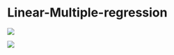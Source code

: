 # Linear-Multiple-regression
![](https://www.google.com/search?q=linear+regression&sxsrf=ALiCzsYp0fdzwQKEme993oBNbpcYBJJ_YQ:1672319284851&source=lnms&tbm=isch&sa=X&ved=2ahUKEwj4ubLn8p78AhV5RWwGHWNXDocQ_AUoAXoECAEQAw&biw=1536&bih=714&dpr=1.25#imgrc=d3hSfS_-O04wtM)

![](https://miro.medium.com/max/828/1*AsfV2NelG1Ta5F-0kr727w.gif)
